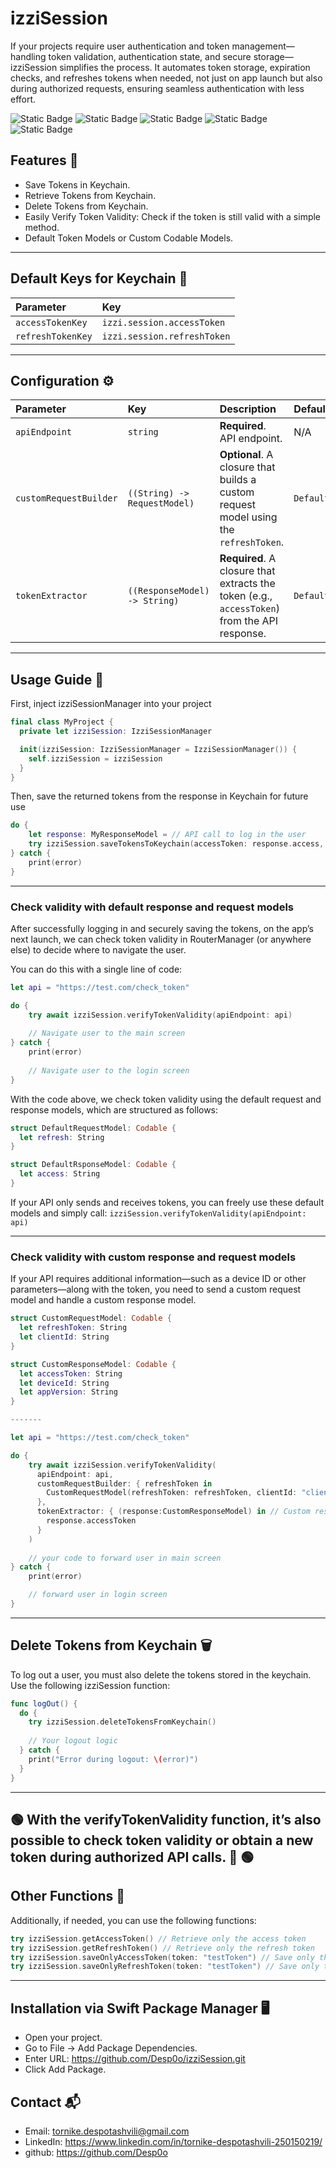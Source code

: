 # izziSession
If your projects require user authentication and token management—handling token validation, authentication state, and secure storage—izziSession simplifies the process. It automates token storage, expiration checks, and refreshes tokens when needed, not just on app launch but also during authorized requests, ensuring seamless authentication with less effort.

![Static Badge](https://img.shields.io/badge/Swit-6.0-orange) ![Static Badge](https://img.shields.io/badge/iOS-16.6%2B-white) ![Static Badge](https://img.shields.io/badge/Version%20-%201.0.0-skyblue) ![Static Badge](https://img.shields.io/badge/LICENSE-MIT-yellow) ![Static Badge](https://img.shields.io/badge/SPM-SUCCESS-green)

## Features 🚀
- Save Tokens in Keychain.
- Retrieve Tokens from Keychain.
- Delete Tokens from Keychain.
- Easily Verify Token Validity: Check if the token is still valid with a simple method.
- Default Token Models or Custom Codable Models.

---------

## Default Keys for Keychain 🔑
| Parameter        | Key                   
| :-------------- | :-------------------- |
| `accessTokenKey`  | `izzi.session.accessToken`|
| `refreshTokenKey` | `izzi.session.refreshToken`|

---------

## Configuration ⚙️
| Parameter              | Key                                      | Description                                    | Default Value                               |
| :--------------------- | :--------------------------------------- | :--------------------------------------------- | :------------------------------------------ |
| `apiEndpoint`          | `string`                                 | **Required**. API endpoint.                   | N/A                                        |
| `customRequestBuilder` | `((String) -> RequestModel)`             | **Optional**. A closure that builds a custom request model using the `refreshToken`. | `DefaultRefreshRequestModel`               |
| `tokenExtractor`       | `((ResponseModel) -> String)`            | **Required**. A closure that extracts the token (e.g., `accessToken`) from the API response. | `DefaultTokenResponseModel`                |

---------

## Usage Guide 📖

First, inject izziSessionManager into your project

```swift
final class MyProject {
  private let izziSession: IzziSessionManager  

  init(izziSession: IzziSessionManager = IzziSessionManager()) {
    self.izziSession = izziSession
  }
}
```
Then, save the returned tokens from the response in Keychain for future use

```swift
do {
    let response: MyResponseModel = // API call to log in the user  
    try izziSession.saveTokensToKeychain(accessToken: response.access, refreshToken: response.refresh)
} catch {
    print(error)
}
```
-------
### Check validity with default response and request models

After successfully logging in and securely saving the tokens, on the app’s next launch, we can check token validity in RouterManager (or anywhere else) to decide where to navigate the user.

You can do this with a single line of code:

```swift
let api = "https://test.com/check_token"

do {
    try await izziSession.verifyTokenValidity(apiEndpoint: api)
    
    // Navigate user to the main screen
} catch {
    print(error)
    
    // Navigate user to the login screen
}
```
With the code above, we check token validity using the default request and response models, which are structured as follows:

```swift
struct DefaultRequestModel: Codable {
  let refresh: String
}

struct DefaultRsponseModel: Codable {
  let access: String
}
```
If your API only sends and receives tokens, you can freely use these default models and simply call:  `izziSession.verifyTokenValidity(apiEndpoint: api)`

-------
### Check validity with custom response and request models
If your API requires additional information—such as a device ID or other parameters—along with the token, you need to send a custom request model and handle a custom response model.

```swift
struct CustomRequestModel: Codable {
  let refreshToken: String
  let clientId: String
}

struct CustomResponseModel: Codable {
  let accessToken: String
  let deviceId: String
  let appVersion: String
}

-------

let api = "https://test.com/check_token"

do {
    try await izziSession.verifyTokenValidity(
      apiEndpoint: api,
      customRequestBuilder: { refreshToken in
        CustomRequestModel(refreshToken: refreshToken, clientId: "client123") // Custom request model
      },
      tokenExtractor: { (response:CustomResponseModel) in // Custom response model
        response.accessToken
      }
    )
        
    // your code to forward user in main screen
} catch {
    print(error)

    // forward user in login screen
}
```
----------

## Delete Tokens from Keychain 🗑️
To log out a user, you must also delete the tokens stored in the keychain. Use the following izziSession function:

```swift
func logOut() {
  do {
    try izziSession.deleteTokensFromKeychain()
      
    // Your logout logic
  } catch {
    print("Error during logout: \(error)")
  }
}
```
-------
## 🟢 With the verifyTokenValidity function, it’s also possible to check token validity or obtain a new token during authorized API calls. 🔄 🟢


## Other Functions 🔧
Additionally, if needed, you can use the following functions:
```swift
try izziSession.getAccessToken() // Retrieve only the access token  
try izziSession.getRefreshToken() // Retrieve only the refresh token  
try izziSession.saveOnlyAccessToken(token: "testToken") // Save only the access token  
try izziSession.saveOnlyRefreshToken(token: "testToken") // Save only the refresh token  
```
----
## Installation via Swift Package Manager 🖥️
- Open your project.
- Go to File → Add Package Dependencies.
- Enter URL: https://github.com/Desp0o/izziSession.git
- Click Add Package.

## Contact 📬

- Email: tornike.despotashvili@gmail.com
- LinkedIn: https://www.linkedin.com/in/tornike-despotashvili-250150219/
- github: https://github.com/Desp0o


